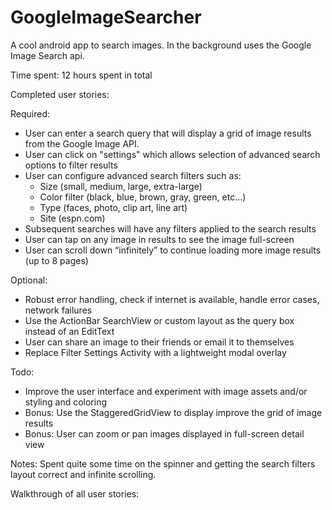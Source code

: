 GoogleImageSearcher
===================

A cool android app to search images. In the background uses the Google Image Search api.

Time spent: 12 hours spent in total

Completed user stories:

Required:
* User can enter a search query that will display a grid of image results from the Google Image API.
* User can click on "settings" which allows selection of advanced search options to filter results
* User can configure advanced search filters such as:
  - Size (small, medium, large, extra-large)
  - Color filter (black, blue, brown, gray, green, etc...)
  - Type (faces, photo, clip art, line art)
  - Site (espn.com)
* Subsequent searches will have any filters applied to the search results
* User can tap on any image in results to see the image full-screen
* User can scroll down “infinitely” to continue loading more image results (up to 8 pages)

Optional:
* Robust error handling, check if internet is available, handle error cases, network failures
* Use the ActionBar SearchView or custom layout as the query box instead of an EditText
* User can share an image to their friends or email it to themselves
* Replace Filter Settings Activity with a lightweight modal overlay

Todo:
* Improve the user interface and experiment with image assets and/or styling and coloring
* Bonus: Use the StaggeredGridView to display improve the grid of image results
* Bonus: User can zoom or pan images displayed in full-screen detail view

Notes:
Spent quite some time on the spinner and getting the search filters layout correct and infinite scrolling. 

Walkthrough of all user stories:


